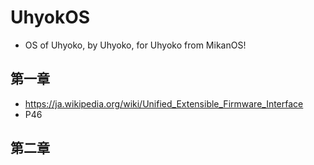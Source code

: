 # UhyokOS
- OS of Uhyoko, by Uhyoko, for Uhyoko from MikanOS!

## 第一章
- https://ja.wikipedia.org/wiki/Unified_Extensible_Firmware_Interface
- P46

## 第二章
